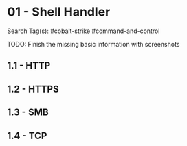 # 01 - Shell Handler

Search Tag(s): #cobalt-strike #command-and-control

TODO: Finish the missing basic information with screenshots

## 1.1 - HTTP

## 1.2 - HTTPS

## 1.3 - SMB

## 1.4 - TCP
